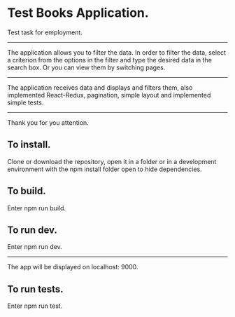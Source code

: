  Test Books Application.
 =======================

 Test task for employment.
 *************************
 The application allows you to filter the data. In order to filter the data, select a criterion from the options in the filter and type the desired data in the search box. Or you can view them by switching pages.
 *********************************
 The application receives data and displays and filters them, also implemented React-Redux, 
 pagination, simple layout and implemented simple tests.
 *******************************************************
 Thank you for you attention.


 To install.
 -----------
 Clone or download the repository, open it in a folder or in a development environment 
 with the npm install folder open to hide dependencies.

 To build.
 ---------
 Enter npm run build.

 To run dev.
 -----------
 Enter npm run dev.
 ******************
 The app will be displayed on localhost: 9000.

 To run tests.
 -------------
 Enter npm run test.
   
